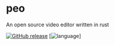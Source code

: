 # peo
An open source video editor written in rust

[![GitHub release](https://img.shields.io/badge/version-prealpha_1.0-blue)](#)
[![language](https://img.shields.io/badge/language-Rust-239120)]
